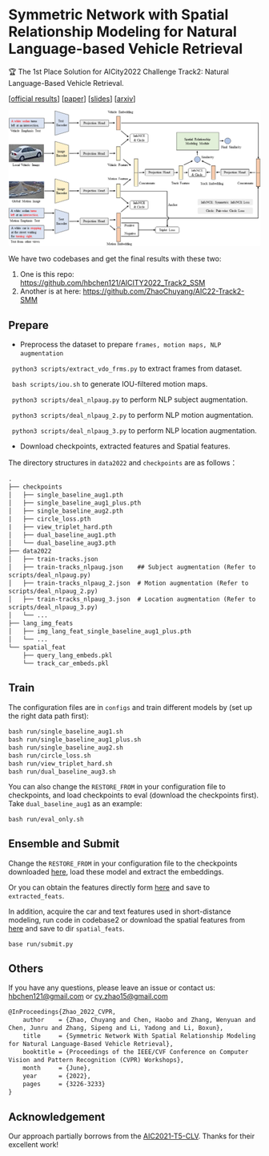 # Symmetric Network with Spatial Relationship Modeling for Natural Language-based Vehicle Retrieval

🏆 The 1st Place Solution for AICity2022 Challenge Track2: Natural Language-Based Vehicle Retrieval.

\[[official results](https://www.aicitychallenge.org/2022-challenge-winners/)\] \[[paper](https://openaccess.thecvf.com/content/CVPR2022W/AICity/papers/Zhao_Symmetric_Network_With_Spatial_Relationship_Modeling_for_Natural_Language-Based_Vehicle_CVPRW_2022_paper.pdf)\] \[[slides](https://drive.google.com/file/d/1UssQ81BzEUI_OGB_YmiQmk8Rl-0xtzO4/view?usp=sharing)\] \[[arxiv](https://arxiv.org/abs/2206.10879)\]

![framework](imgs/framework.png)

We have two codebases and get the final results with these two:

1. One is this repo: https://github.com/hbchen121/AICITY2022_Track2_SSM
2. Another is at here: https://github.com/ZhaoChuyang/AIC22-Track2-SMM


## Prepare
-  Preprocess the dataset to prepare `frames, motion maps, NLP augmentation`

` python3 scripts/extract_vdo_frms.py` to extract frames from dataset.

` bash scripts/iou.sh` to generate IOU-filtered motion maps.

` python3 scripts/deal_nlpaug.py` to perform NLP subject augmentation.

` python3 scripts/deal_nlpaug_2.py` to perform NLP motion augmentation.

` python3 scripts/deal_nlpaug_3.py` to perform NLP location augmentation.

-  Download checkpoints, extracted features and Spatial features. 

The directory structures in `data2022` and `checkpoints` are as follows：
```
.
├── checkpoints
│   ├── single_baseline_aug1.pth
│   ├── single_baseline_aug1_plus.pth
│   ├── single_baseline_aug2.pth
|   ├── circle_loss.pth
|   ├── view_triplet_hard.pth
│   ├── dual_baseline_aug1.pth
│   └── dual_baseline_aug3.pth
├── data2022
│   ├── train-tracks.json
│   ├── train-tracks_nlpaug.json    ## Subject augmentation (Refer to scripts/deal_nlpaug.py)
│   ├── train-tracks_nlpaug_2.json  # Motion augmentation (Refer to scripts/deal_nlpaug_2.py)
│   ├── train-tracks_nlpaug_3.json  # Location augmentation (Refer to scripts/deal_nlpaug_3.py)
│   └── ...
├── lang_img_feats
│   ├── img_lang_feat_single_baseline_aug1_plus.pth
│   └── ...
└── spatial_feat
    ├── query_lang_embeds.pkl
    └── track_car_embeds.pkl
```

## Train

The configuration files are in `configs` and train different models by (set up the right data path first):

```
bash run/single_baseline_aug1.sh
bash run/single_baseline_aug1_plus.sh
bash run/single_baseline_aug2.sh
bash run/circle_loss.sh
bash run/view_triplet_hard.sh
bash run/dual_baseline_aug3.sh
```

You can also change the `RESTORE_FROM` in your configuration file to checkpoints, and load checkpoints to eval (download the checkpoints first).
Take `dual_baseline_aug1` as an example:

```
bash run/eval_only.sh
```


## Ensemble and Submit  

Change the `RESTORE_FROM` in your configuration file to the checkpoints downloaded [here](https://drive.google.com/drive/folders/1J05FnYwbmh839bMVRK_xeo9P_twRz5gL?usp=sharing), load these model and extract the embeddings.

Or you can obtain the features directly form [here](https://drive.google.com/drive/folders/195E3mtzRE4LRGMgT1L4nHCCn8brq4t7r?usp=sharing) and save to `extracted_feats`.

In addition, acquire the car and text features used in short-distance modeling, run code in codebase2 or download the spatial features from [here](https://drive.google.com/drive/folders/1UIb4_YDJaGxER7qRhTtBoayMitzAndbz?usp=sharing) and save to dir `spatial_feats`.
```
base run/submit.py
```

## Others

If you have any questions, please leave an issue or contact us: hbchen121@gmail.com or cy.zhao15@gmail.com

```
@InProceedings{Zhao_2022_CVPR,
    author    = {Zhao, Chuyang and Chen, Haobo and Zhang, Wenyuan and Chen, Junru and Zhang, Sipeng and Li, Yadong and Li, Boxun},
    title     = {Symmetric Network With Spatial Relationship Modeling for Natural Language-Based Vehicle Retrieval},
    booktitle = {Proceedings of the IEEE/CVF Conference on Computer Vision and Pattern Recognition (CVPR) Workshops},
    month     = {June},
    year      = {2022},
    pages     = {3226-3233}
}
```

## Acknowledgement

Our approach partially borrows from the [AIC2021-T5-CLV](https://github.com/ShuaiBai623/AIC2021-T5-CLV). Thanks for their excellent work!

